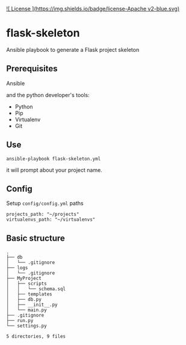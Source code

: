 
[![ License ](https://img.shields.io/badge/license-Apache v2-blue.svg)](LICENSE)

# flask-skeleton

Ansible playbook to generate a Flask project skeleton

## Prerequisites

Ansible

and the python developer's tools:

* Python
* Pip
* Virtualenv 
* Git


## Use

`ansible-playbook flask-skeleton.yml` 

it will prompt about your project name.

## Config

Setup `config/config.yml` paths

```
projects_path: "~/projects"
virtualenvs_path: "~/virtualenvs"
```

## Basic structure

```
.
├── db
│   └── .gitignore
├── logs
│   └── .gitignore
├── MyProject
│   ├── scripts
│   │   └── schema.sql
│   ├── templates
│   ├── db.py
│   ├── __init__.py
│   └── main.py
├── .gitignore
├── run.py
└── settings.py

5 directories, 9 files
```
